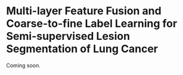 # Multi-layer Feature Fusion and Coarse-to-fine Label Learning for Semi-supervised Lesion Segmentation of Lung Cancer
Coming soon.
